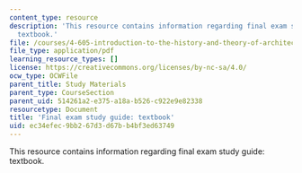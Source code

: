 ```yaml
---
content_type: resource
description: 'This resource contains information regarding final exam study guide:
  textbook.'
file: /courses/4-605-introduction-to-the-history-and-theory-of-architecture-spring-2012/ec34efec9bb267d3d67bb4bf3ed63749_MIT4_605S12_stdy_finl_txt.pdf
file_type: application/pdf
learning_resource_types: []
license: https://creativecommons.org/licenses/by-nc-sa/4.0/
ocw_type: OCWFile
parent_title: Study Materials
parent_type: CourseSection
parent_uid: 514261a2-e375-a18a-b526-c922e9e82338
resourcetype: Document
title: 'Final exam study guide: textbook'
uid: ec34efec-9bb2-67d3-d67b-b4bf3ed63749
---
```

This resource contains information regarding final exam study guide: textbook.